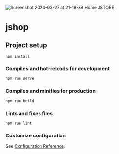 
![Screenshot 2024-03-27 at 21-18-39 Home JSTORE](https://github.com/jchinwor/jc-shop/assets/90245242/18c76ec1-5083-460e-a791-4171989af1cb)

# jshop

## Project setup
```
npm install
```

### Compiles and hot-reloads for development
```
npm run serve
```

### Compiles and minifies for production
```
npm run build
```

### Lints and fixes files
```
npm run lint
```

### Customize configuration
See [Configuration Reference](https://cli.vuejs.org/config/).
